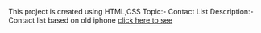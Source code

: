 This project is created using HTML,CSS
Topic:- Contact List
Description:- Contact list based on old iphone
[click here to see](https://tigerbhai16.github.io/HTML-CSS-JS/contact%20list/index.html) 
